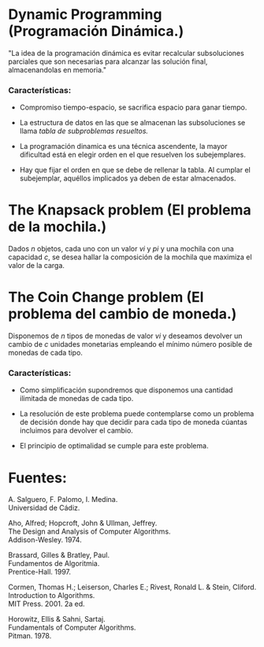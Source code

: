 # Dynamic Programming (Programación Dinámica.)

"La idea de la programación dinámica es evitar recalcular
subsoluciones parciales que son necesarias para alcanzar las solución
final, almacenandolas en memoria."

### Características:

- Compromiso  tiempo-espacio, se sacrifica espacio para 
ganar tiempo.
- La estructura de datos en las que se almacenan las subsoluciones
se llama *tabla de subproblemas resueltos.*
- La programación dinamica es una técnica ascendente, la mayor
dificultad está en elegir orden en el que resuelven los
subejemplares.

- Hay que fijar el orden en que se debe de rellenar 
la tabla. Al cumplar el subejemplar, aquéllos implicados
ya deben de estar almacenados.


# The Knapsack problem (El problema de la mochila.)
Dados  *n* objetos, cada uno con un valor *vi* y 
*pi* y una mochila con una capacidad *c*, se desea hallar la composición de la mochila
que maximiza el valor de la carga.

# The Coin Change problem (El problema del cambio de moneda.)
 Disponemos de *n* tipos de monedas de valor *vi* y deseamos devolver
 un cambio de *c* unidades monetarias empleando el mínimo número posible
 de monedas de cada tipo.
 
 ### Características:
 - Como simplificación supondremos  que disponemos una cantidad ilimitada
 de monedas de cada tipo.
 
 - La resolución de este problema puede contemplarse como un problema de decisión
 donde hay que decidir para cada tipo de moneda cúantas incluimos para
 devolver el cambio.
 
 - El principio de optimalidad se cumple para este problema.

# Fuentes:

A. Salguero, F. Palomo, I. Medina.<br>
Universidad de Cádiz.

Aho, Alfred; Hopcroft, John & Ullman, Jeffrey.<br>
The Design and Analysis of Computer Algorithms.<br>
Addison-Wesley. 1974.

Brassard, Gilles & Bratley, Paul.<br>
Fundamentos de Algoritmia.<br>
Prentice-Hall. 1997.<br>

Cormen, Thomas H.; Leiserson, Charles E.; Rivest, Ronald L. &
Stein, Cliford.<br>
Introduction to Algorithms.<br>
MIT Press. 2001. 2a ed.<br>

Horowitz, Ellis & Sahni, Sartaj.<br>
Fundamentals of Computer Algorithms.<br>
Pitman. 1978.<br>